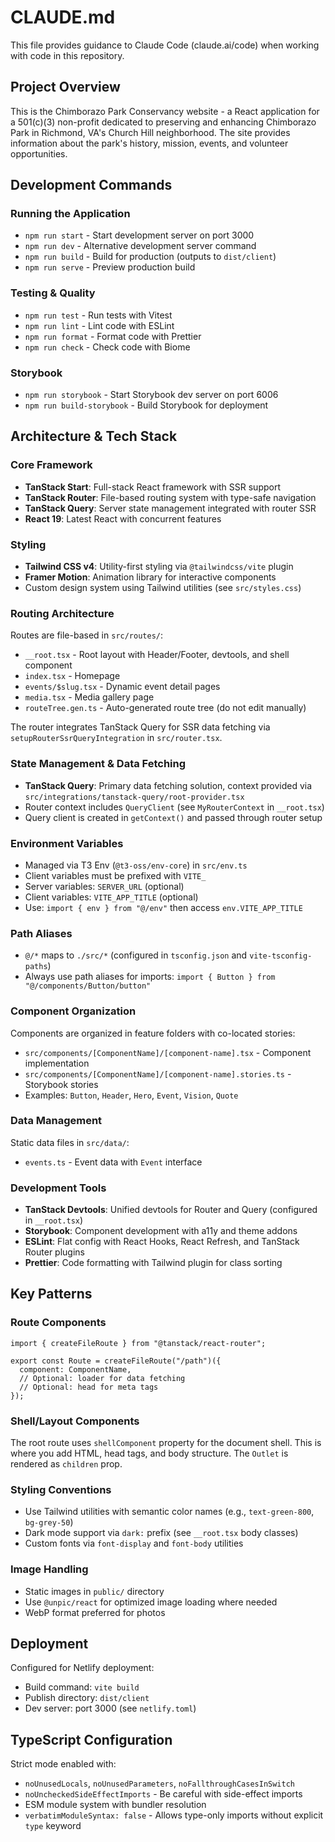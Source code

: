# CLAUDE.md

This file provides guidance to Claude Code (claude.ai/code) when working with code in this repository.

## Project Overview

This is the Chimborazo Park Conservancy website - a React application for a 501(c)(3) non-profit dedicated to preserving and enhancing Chimborazo Park in Richmond, VA's Church Hill neighborhood. The site provides information about the park's history, mission, events, and volunteer opportunities.

## Development Commands

### Running the Application
- `npm run start` - Start development server on port 3000
- `npm run dev` - Alternative development server command
- `npm run build` - Build for production (outputs to `dist/client`)
- `npm run serve` - Preview production build

### Testing & Quality
- `npm run test` - Run tests with Vitest
- `npm run lint` - Lint code with ESLint
- `npm run format` - Format code with Prettier
- `npm run check` - Check code with Biome

### Storybook
- `npm run storybook` - Start Storybook dev server on port 6006
- `npm run build-storybook` - Build Storybook for deployment

## Architecture & Tech Stack

### Core Framework
- **TanStack Start**: Full-stack React framework with SSR support
- **TanStack Router**: File-based routing system with type-safe navigation
- **TanStack Query**: Server state management integrated with router SSR
- **React 19**: Latest React with concurrent features

### Styling
- **Tailwind CSS v4**: Utility-first styling via `@tailwindcss/vite` plugin
- **Framer Motion**: Animation library for interactive components
- Custom design system using Tailwind utilities (see `src/styles.css`)

### Routing Architecture
Routes are file-based in `src/routes/`:
- `__root.tsx` - Root layout with Header/Footer, devtools, and shell component
- `index.tsx` - Homepage
- `events/$slug.tsx` - Dynamic event detail pages
- `media.tsx` - Media gallery page
- `routeTree.gen.ts` - Auto-generated route tree (do not edit manually)

The router integrates TanStack Query for SSR data fetching via `setupRouterSsrQueryIntegration` in `src/router.tsx`.

### State Management & Data Fetching
- **TanStack Query**: Primary data fetching solution, context provided via `src/integrations/tanstack-query/root-provider.tsx`
- Router context includes `QueryClient` (see `MyRouterContext` in `__root.tsx`)
- Query client is created in `getContext()` and passed through router setup

### Environment Variables
- Managed via T3 Env (`@t3-oss/env-core`) in `src/env.ts`
- Client variables must be prefixed with `VITE_`
- Server variables: `SERVER_URL` (optional)
- Client variables: `VITE_APP_TITLE` (optional)
- Use: `import { env } from "@/env"` then access `env.VITE_APP_TITLE`

### Path Aliases
- `@/*` maps to `./src/*` (configured in `tsconfig.json` and `vite-tsconfig-paths`)
- Always use path aliases for imports: `import { Button } from "@/components/Button/button"`

### Component Organization
Components are organized in feature folders with co-located stories:
- `src/components/[ComponentName]/[component-name].tsx` - Component implementation
- `src/components/[ComponentName]/[component-name].stories.ts` - Storybook stories
- Examples: `Button`, `Header`, `Hero`, `Event`, `Vision`, `Quote`

### Data Management
Static data files in `src/data/`:
- `events.ts` - Event data with `Event` interface

### Development Tools
- **TanStack Devtools**: Unified devtools for Router and Query (configured in `__root.tsx`)
- **Storybook**: Component development with a11y and theme addons
- **ESLint**: Flat config with React Hooks, React Refresh, and TanStack Router plugins
- **Prettier**: Code formatting with Tailwind plugin for class sorting

## Key Patterns

### Route Components
```tsx
import { createFileRoute } from "@tanstack/react-router";

export const Route = createFileRoute("/path")({
  component: ComponentName,
  // Optional: loader for data fetching
  // Optional: head for meta tags
});
```

### Shell/Layout Components
The root route uses `shellComponent` property for the document shell. This is where you add HTML, head tags, and body structure. The `Outlet` is rendered as `children` prop.

### Styling Conventions
- Use Tailwind utilities with semantic color names (e.g., `text-green-800`, `bg-grey-50`)
- Dark mode support via `dark:` prefix (see `__root.tsx` body classes)
- Custom fonts via `font-display` and `font-body` utilities

### Image Handling
- Static images in `public/` directory
- Use `@unpic/react` for optimized image loading where needed
- WebP format preferred for photos

## Deployment

Configured for Netlify deployment:
- Build command: `vite build`
- Publish directory: `dist/client`
- Dev server: port 3000 (see `netlify.toml`)

## TypeScript Configuration

Strict mode enabled with:
- `noUnusedLocals`, `noUnusedParameters`, `noFallthroughCasesInSwitch`
- `noUncheckedSideEffectImports` - Be careful with side-effect imports
- ESM module system with bundler resolution
- `verbatimModuleSyntax: false` - Allows type-only imports without explicit `type` keyword
